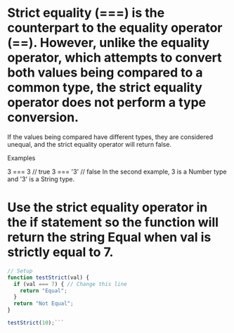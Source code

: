 # Strict equality (===) is the counterpart to the equality operator (==). However, unlike the equality operator, which attempts to convert both values being compared to a common type, the strict equality operator does not perform a type conversion.

If the values being compared have different types, they are considered unequal, and the strict equality operator will return false.

Examples

3 === 3 // true
3 === '3' // false
In the second example, 3 is a Number type and '3' is a String type.

# Use the strict equality operator in the if statement so the function will return the string Equal when val is strictly equal to 7.

````Javascript
// Setup
function testStrict(val) {
  if (val === 7) { // Change this line
    return "Equal";
  }
  return "Not Equal";
}

testStrict(10);```
````
